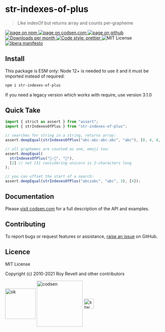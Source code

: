 # str-indexes-of-plus

> Like indexOf but returns array and counts per-grapheme

<div class="package-badges">
  <a href="https://www.npmjs.com/package/str-indexes-of-plus" rel="nofollow noreferrer noopener">
    <img src="https://img.shields.io/badge/-npm-blue?style=flat-square" alt="page on npm">
  </a>
  <a href="https://codsen.com/os/str-indexes-of-plus" rel="nofollow noreferrer noopener">
    <img src="https://img.shields.io/badge/-codsen-blue?style=flat-square" alt="page on codsen.com">
  </a>
  <a href="https://github.com/codsen/codsen/tree/main/packages/str-indexes-of-plus" rel="nofollow noreferrer noopener">
    <img src="https://img.shields.io/badge/-github-blue?style=flat-square" alt="page on github">
  </a>
  <a href="https://npmcharts.com/compare/str-indexes-of-plus?interval=30" rel="nofollow noreferrer noopener" target="_blank">
    <img src="https://img.shields.io/npm/dm/str-indexes-of-plus.svg?style=flat-square" alt="Downloads per month">
  </a>
  <a href="https://prettier.io" rel="nofollow noreferrer noopener" target="_blank">
    <img src="https://img.shields.io/badge/code_style-prettier-brightgreen.svg?style=flat-square" alt="Code style: prettier">
  </a>
  <img src="https://img.shields.io/badge/licence-MIT-brightgreen.svg?style=flat-square" alt="MIT License">
  <a href="https://liberamanifesto.com" rel="nofollow noreferrer noopener" target="_blank">
    <img src="https://img.shields.io/badge/libera-manifesto-lightgrey.svg?style=flat-square" alt="libera manifesto">
  </a>
</div>

## Install

This package is ESM only: Node 12+ is needed to use it and it must be imported instead of required:

```bash
npm i str-indexes-of-plus
```

If you need a legacy version which works with require, use version 3.1.0

## Quick Take

```js
import { strict as assert } from "assert";
import { strIndexesOfPlus } from "str-indexes-of-plus";

// searches for string in a string, returns array:
assert.deepEqual(strIndexesOfPlus("abc-abc-abc-abc", "abc"), [0, 4, 8, 12]);

// all graphemes are counted as one, emoji too:
assert.deepEqual(
  strIndexesOfPlus("🐴-🦄", "🦄"),
  [2] // not [3] considering unicorn is 2-characters long
);

// you can offset the start of a search:
assert.deepEqual(strIndexesOfPlus("abczabc", "abc", 3), [4]);
```

## Documentation

Please [visit codsen.com](https://codsen.com/os/str-indexes-of-plus/) for a full description of the API and examples.

## Contributing

To report bugs or request features or assistance, [raise an issue](https://github.com/codsen/codsen/issues/new/choose) on GitHub.

## Licence

MIT License

Copyright (c) 2010-2021 Roy Revelt and other contributors

<img src="https://codsen.com/images/png-codsen-ok.png" width="98" alt="ok" align="center"> <img src="https://codsen.com/images/png-codsen-1.png" width="148" alt="codsen" align="center"> <img src="https://codsen.com/images/png-codsen-star-small.png" width="32" alt="star" align="center">
